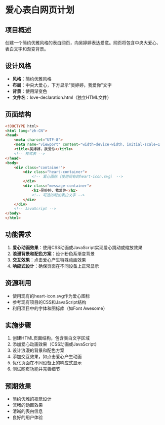 # 爱心表白网页计划

## 项目概述
创建一个简约优雅风格的表白网页，向吴婷婷表达爱意。网页将包含中央大爱心、表白文字和渐变背景。

## 设计风格
- **风格**：简约优雅风格
- **布局**：中央大爱心，下方显示"吴婷婷，我爱你"文字
- **背景**：使用渐变色
- **文件名**：love-declaration.html（独立HTML文件）

## 页面结构
```html
<!DOCTYPE html>
<html lang="zh-CN">
<head>
    <meta charset="UTF-8">
    <meta name="viewport" content="width=device-width, initial-scale=1.0">
    <title>吴婷婷，我爱你</title>
    <!-- 样式表 -->
</head>
<body>
    <div class="container">
        <div class="heart-container">
            <!-- 爱心图标（使用现有的heart-icon.svg） -->
        </div>
        <div class="message-container">
            <h1>吴婷婷，我爱你</h1>
            <!-- 可选的附加表白文字 -->
        </div>
    </div>
    <!-- JavaScript -->
</body>
</html>
```

## 功能需求
1. **爱心动画效果**：使用CSS动画或JavaScript实现爱心跳动或缩放效果
2. **浪漫背景和配色方案**：设计粉色系渐变背景
3. **交互效果**：点击爱心产生特殊动画效果
4. **响应式设计**：确保页面在不同设备上正常显示

## 资源利用
- 使用现有的heart-icon.svg作为爱心图标
- 参考现有项目的CSS和JavaScript结构
- 利用项目中的字体和图标库（如Font Awesome）

## 实施步骤
1. 创建HTML页面结构，包含表白文字区域
2. 添加爱心动画效果（CSS动画或JavaScript）
3. 设计浪漫的背景和配色方案
4. 添加交互效果，如点击爱心产生动画
5. 优化页面在不同设备上的响应式显示
6. 测试网页功能并完善细节

## 预期效果
- 简约优雅的视觉设计
- 流畅的动画效果
- 清晰的表白信息
- 良好的用户体验